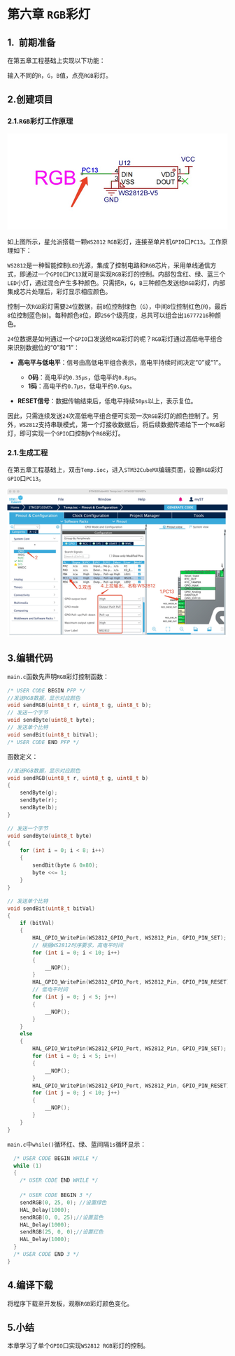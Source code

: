 # 第六章 `RGB`彩灯

## 1.  前期准备

在第五章工程基础上实现以下功能：

输入不同的`R`，`G`，`B`值，点亮`RGB`彩灯。

## 2.创建项目

### 2.1.`RGB`彩灯工作原理

![](images/rgb1.png)

如上图所示，星允派搭载一颗`WS2812` `RGB`彩灯，连接至单片机`GPIO`口`PC13`。工作原理如下：

`WS2812`是一种智能控制`LED`光源，集成了控制电路和`RGB`芯片，采用单线通信方式，即通过一个`GPIO`口`PC13`就可是实现`RGB`彩灯的控制。内部包含红、绿、蓝三个`LED`小灯，通过混合产生多种颜色。只需把`R`，`G`，`B`三种颜色发送给`RGB`彩灯，内部集成芯片处理后，彩灯显示相应颜色。

控制一次`RGB`彩灯需要`24`位数据，前`8`位控制绿色（`G`），中间`8`位控制红色(`R`)，最后`8`位控制蓝色(`B`)。每种颜色`8`位，即`256`个级亮度，总共可以组合出`16777216`种颜色。

`24`位数据是如何通过一个`GPIO`口发送给`RGB`彩灯的呢？`RGB`彩灯通过高低电平组合来识别数据位的“0”和“1”：

- **高电平与低电平**：信号由高低电平组合表示，高电平持续时间决定“0”或“1”。

  - **0码**：高电平约`0.35µs`，低电平约`0.8µs`。
  - **1码**：高电平约`0.7µs`，低电平约`0.6µs`。

- **RESET信号**：数据传输结束后，低电平持续`50µs`以上，表示复位。

  

因此，只需连续发送`24`次高低电平组合便可实现一次`RGB`彩灯的颜色控制了。另外，`WS2812`支持串联模式，第一个灯接收数据后，将后续数据传递给下一个`RGB`彩灯，即可实现一个`GPIO`口控制`N`个`RGB`彩灯。

### 2.1.生成工程

在第五章工程基础上，双击`Temp.ioc`，进入`STM32CubeMX`编辑页面，设置`RGB`彩灯`GPIO`口`PC13`。

![](images/rgb2.png)

## 3.编辑代码

`main.c`函数先声明`RGB`彩灯控制函数：

```c
/* USER CODE BEGIN PFP */
//发送RGB数据，显示对应颜色
void sendRGB(uint8_t r, uint8_t g, uint8_t b);
// 发送一个字节
void sendByte(uint8_t byte);
// 发送单个比特
void sendBit(uint8_t bitVal);
/* USER CODE END PFP */
```

函数定义：

```c
//发送RGB数据，显示对应颜色
void sendRGB(uint8_t r, uint8_t g, uint8_t b)
{
    sendByte(g);
    sendByte(r);
    sendByte(b);
}
```

```c
// 发送一个字节
void sendByte(uint8_t byte)
{
    for (int i = 0; i < 8; i++)
    {
        sendBit(byte & 0x80);
        byte <<= 1;
    }
}
```

```c
// 发送单个比特
void sendBit(uint8_t bitVal)
{
    if (bitVal)
    {
        HAL_GPIO_WritePin(WS2812_GPIO_Port, WS2812_Pin, GPIO_PIN_SET);
        // 根据WS2812时序要求，高电平时间
        for (int i = 0; i < 10; i++)
        {
            __NOP();
        }
        HAL_GPIO_WritePin(WS2812_GPIO_Port, WS2812_Pin, GPIO_PIN_RESET);
        // 低电平时间
        for (int j = 0; j < 5; j++)
        {
            __NOP();
        }
    }
    else
    {
        HAL_GPIO_WritePin(WS2812_GPIO_Port, WS2812_Pin, GPIO_PIN_SET);
        for (int i = 0; i < 5; i++)
        {
            __NOP();
        }
        HAL_GPIO_WritePin(WS2812_GPIO_Port, WS2812_Pin, GPIO_PIN_RESET);
        for (int j = 0; j < 10; j++)
        {
            __NOP();
        }
    }
}
```

`main.c`中`while()`循环红、绿、蓝间隔`1s`循环显示：

```c
  /* USER CODE BEGIN WHILE */
  while (1)
  {
    /* USER CODE END WHILE */

    /* USER CODE BEGIN 3 */
    sendRGB(0, 25, 0); //设置绿色
    HAL_Delay(1000);
    sendRGB(0, 0, 25);//设置蓝色
    HAL_Delay(1000);
    sendRGB(25, 0, 0);//设置红色
    HAL_Delay(1000);
  }
  /* USER CODE END 3 */
}
```

## 4.编译下载

将程序下载至开发板，观察`RGB`彩灯颜色变化。

## 5.小结

本章学习了单个`GPIO`口实现`WS2812 RGB`彩灯的控制。

